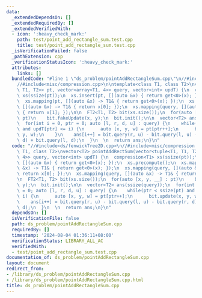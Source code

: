 ```yaml
---
data:
  _extendedDependsOn: []
  _extendedRequiredBy: []
  _extendedVerifiedWith:
  - icon: ':heavy_check_mark:'
    path: test/point_add_rectangle_sum.test.cpp
    title: test/point_add_rectangle_sum.test.cpp
  _isVerificationFailed: false
  _pathExtension: cpp
  _verificationStatusIcon: ':heavy_check_mark:'
  attributes:
    links: []
  bundledCode: "#line 1 \"ds_problem/pointAddRectangleSum.cpp\"\n//#include<ds/fenwickTree2D.cpp>\n\
    //#include<misc/compression.cpp>\n\ntemplate<class T1, class T2>\nvector<T2> pointAddRectSum(vector<tuple<T1,\
    \ T1, T2>> pt, vector<array<T1, 4>> query, vector<int> updT) {\n  compression<T1>\
    \ xs(ssize(pt));\n  xs.insert(pt, [](auto &x) { return get<0>(x); });\n  xs.precompute();\n\
    \  xs.mapping(pt, [](auto &x) -> T1& { return get<0>(x); });\n  xs.mapping(query,\
    \ [](auto &x) -> T1& { return x[0]; });\n  xs.mapping(query, [](auto &x) -> T1&\
    \ { return x[1]; });\n\n  FT2<T1, T2> bit(xs.size());\n  for(auto [x, y, __] :\
    \ pt)\n    bit.fakeUpdate(x, y);\n  bit.init();\n\n  vector<T2> ans(ssize(query));\n\
    \  for(int i = 0, ptr = 0; auto [l, r, d, u] : query) {\n    while(ptr < ssize(pt)\
    \ and updT[ptr] <= i) {\n      auto [x, y, w] = pt[ptr++];\n      bit.update(x,\
    \ y, w);\n    }\n    ans[i++] = bit.query(r, u) - bit.query(l, u) - bit.query(r,\
    \ d) + bit.query(l, d);\n  }\n  \n  return ans;\n}\n"
  code: "//#include<ds/fenwickTree2D.cpp>\n//#include<misc/compression.cpp>\n\ntemplate<class\
    \ T1, class T2>\nvector<T2> pointAddRectSum(vector<tuple<T1, T1, T2>> pt, vector<array<T1,\
    \ 4>> query, vector<int> updT) {\n  compression<T1> xs(ssize(pt));\n  xs.insert(pt,\
    \ [](auto &x) { return get<0>(x); });\n  xs.precompute();\n  xs.mapping(pt, [](auto\
    \ &x) -> T1& { return get<0>(x); });\n  xs.mapping(query, [](auto &x) -> T1& {\
    \ return x[0]; });\n  xs.mapping(query, [](auto &x) -> T1& { return x[1]; });\n\
    \n  FT2<T1, T2> bit(xs.size());\n  for(auto [x, y, __] : pt)\n    bit.fakeUpdate(x,\
    \ y);\n  bit.init();\n\n  vector<T2> ans(ssize(query));\n  for(int i = 0, ptr\
    \ = 0; auto [l, r, d, u] : query) {\n    while(ptr < ssize(pt) and updT[ptr] <=\
    \ i) {\n      auto [x, y, w] = pt[ptr++];\n      bit.update(x, y, w);\n    }\n\
    \    ans[i++] = bit.query(r, u) - bit.query(l, u) - bit.query(r, d) + bit.query(l,\
    \ d);\n  }\n  \n  return ans;\n}\n"
  dependsOn: []
  isVerificationFile: false
  path: ds_problem/pointAddRectangleSum.cpp
  requiredBy: []
  timestamp: '2024-08-04 01:36:11+08:00'
  verificationStatus: LIBRARY_ALL_AC
  verifiedWith:
  - test/point_add_rectangle_sum.test.cpp
documentation_of: ds_problem/pointAddRectangleSum.cpp
layout: document
redirect_from:
- /library/ds_problem/pointAddRectangleSum.cpp
- /library/ds_problem/pointAddRectangleSum.cpp.html
title: ds_problem/pointAddRectangleSum.cpp
---
```

